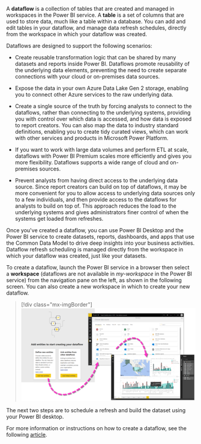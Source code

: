 A **dataflow** is a collection of tables that are created and managed in workspaces in the Power BI service. A **table** is a set of columns that are used to store data, much like a table within a database. You can add and edit tables in your dataflow, and manage data refresh schedules, directly from the workspace in which your dataflow was created.

Dataflows are designed to support the following scenarios:

-   Create reusable transformation logic that can be shared by many datasets and reports inside Power BI. Dataflows promote reusability of the underlying data elements, preventing the need to create separate connections with your cloud or on-premises data sources.

-   Expose the data in your own Azure Data Lake Gen 2 storage, enabling you to connect other Azure services to the raw underlying data.

-   Create a single source of the truth by forcing analysts to connect to the dataflows, rather than connecting to the underlying systems, providing you with control over which data is accessed, and how data is exposed to report creators. You can also map the data to industry standard definitions, enabling you to create tidy curated views, which can work with other services and products in Microsoft Power Platform.

-   If you want to work with large data volumes and perform ETL at scale, dataflows with Power BI Premium scales more efficiently and gives you more flexibility. Dataflows supports a wide range of cloud and on-premises sources.

-   Prevent analysts from having direct access to the underlying data source. Since report creators can build on top of dataflows, it may be more convenient for you to allow access to underlying data sources only to a few individuals, and then provide access to the dataflows for analysts to build on top of. This approach reduces the load to the underlying systems and gives administrators finer control of when the systems get loaded from refreshes.

Once you've created a dataflow, you can use Power BI Desktop and the Power BI service to create datasets, reports, dashboards, and apps that use the Common Data Model to drive deep insights into your business activities. Dataflow refresh scheduling is managed directly from the workspace in which your dataflow was created, just like your datasets.

To create a dataflow, launch the Power BI service in a browser then select a **workspace** (dataflows are not available in *my-workspace* in the Power BI service) from the navigation pane on the left, as shown in the following screen. You can also create a new workspace in which to create your new dataflow.

> [!div class="mx-imgBorder"]
> [![Combination of screen shots depicting the process flow to set up a Power BI dataflow.](../media/dataflow.png)](../media/dataflow.png#lightbox)

The next two steps are to schedule a refresh and build the dataset using your Power BI desktop.

For more information or instructions on how to create a dataflow, see the following [article](/power-bi/transform-model/dataflows/dataflows-create/?azure-portal=true).

